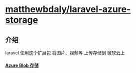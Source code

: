 # [matthewbdaly/laravel-azure-storage](https://packagist.org/packages/matthewbdaly/laravel-azure-storage)
## 介绍
laravel 使用这个扩展包 将图片、视频等 上传存储到 微软云上
#### [Azure Blob 存储](https://docs.microsoft.com/zh-cn/azure/storage/blobs/)
